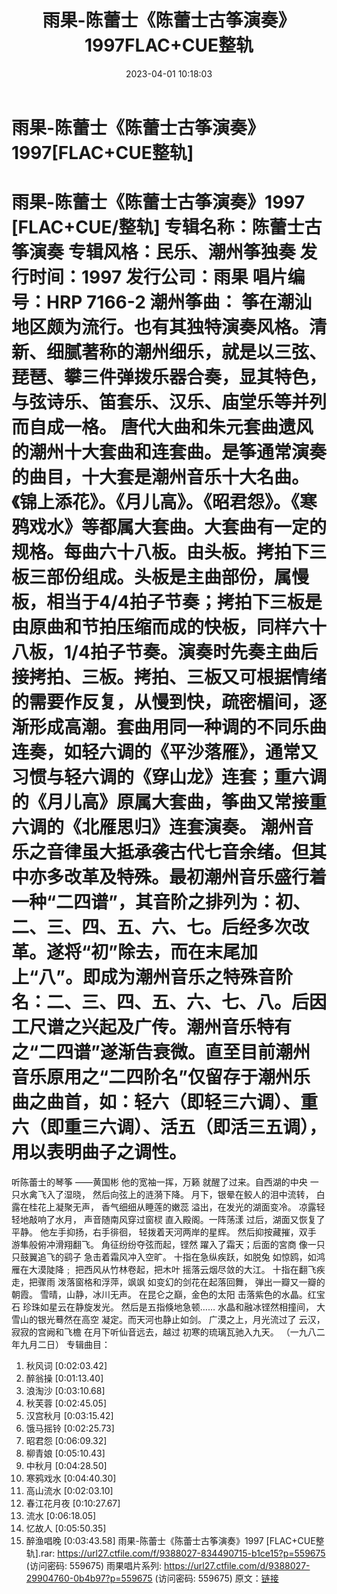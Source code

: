 ﻿---
title: 雨果-陈蕾士《陈蕾士古筝演奏》1997FLAC+CUE整轨
date: 2023-04-01 10:18:03
categories: 古典音乐、新世纪、纯音雅乐
tags: 纯音雅乐
---
# 雨果-陈蕾士《陈蕾士古筝演奏》1997[FLAC+CUE整轨]

雨果-陈蕾士《陈蕾士古筝演奏》1997 [FLAC+CUE/整轨]
专辑名称：陈蕾士古筝演奏
专辑风格：民乐、潮州筝独奏
发行时间：1997
发行公司：雨果
唱片编号：HRP 7166-2
潮州筝曲：
筝在潮汕地区颇为流行。也有其独特演奏风格。清新、细腻著称的潮州细乐，就是以三弦、琵琶、攀三件弹拨乐器合奏，显其特色，与弦诗乐、笛套乐、汉乐、庙堂乐等并列而自成一格。
唐代大曲和朱元套曲遗风的潮州十大套曲和连套曲。是筝通常演奏的曲目，十大套是潮州音乐十大名曲。《锦上添花》。《月儿高》。《昭君怨》。《寒鸦戏水》等都属大套曲。大套曲有一定的规格。每曲六十八板。由头板。拷拍下三板三部份组成。头板是主曲部份，属慢板，相当于4/4拍子节奏；拷拍下三板是由原曲和节拍压缩而成的快板，同样六十八板，1/4拍子节奏。演奏时先奏主曲后接拷拍、三板。拷拍、三板又可根据情绪的需要作反复，从慢到快，疏密楣间，逐渐形成高潮。套曲用同一种调的不同乐曲连奏，如轻六调的《平沙落雁》，通常又习惯与轻六调的《穿山龙》连套；重六调的《月儿高》原属大套曲，筝曲又常接重六调的《北雁思归》连套演奏。
潮州音乐之音律虽大抵承袭古代七音余绪。但其中亦多改革及特殊。最初潮州音乐盛行着一种“二四谱”，其音阶之排列为：初、二、三、四、五、六、七。后经多次改革。遂将“初”除去，而在末尾加上“八”。即成为潮州音乐之特殊音阶名：二、三、四、五、六、七、八。后因工尺谱之兴起及广传。潮州音乐特有之“二四谱”遂渐告衰微。直至目前潮州音乐原用之“二四阶名”仅留存于潮州乐曲之曲首，如：轻六（即轻三六调）、重六（即重三六调）、活五（即活三五调），用以表明曲子之调性。
=======================================
听陈蕾士的琴筝
——黄国彬
他的宽袖一挥，万籁
就醒了过来。自西湖的中央
一只水禽飞入了湿晓，
然后向弦上的涟漪下降。
月下，银晕在鲛人的泪中流转，
白露在桂花上凝聚无声，
香气细细从睡莲的嫩蕊
溢出，在发光的湖面变冷。
凉露轻轻地敲响了水月，
声音随南风穿过窗棂
直入殿阁。一阵荡漾
过后，湖面又恢复了平静。
他左手抑扬，右手徘徊，
轻拨着天河两岸的星辉。
然后抑按藏摧，双手
游隼般俯冲滑翔翻飞。
角征纷纷夺弦而起，铿然
躍入了霜天；后面的宮商
像一只只鼓翼追飞的鹞子
急击着霜风冲入空旷。
十指在急纵疾跃，如脱兔
如惊鸥，如鸿雁在大漠陡降﹔
把西风从竹林卷起，把木叶
摇落云烟尽敛的大江。
十指在翻飞疾走，把骤雨
泼落窗格和浮萍，飒飒
如变幻的剑花在起落回舞，
弹出一瓣又一瓣的朝霞。
雪晴，山静，冰川无声。
在昆仑之巔，金色的太阳
击落紫色的水晶。红宝石
珍珠如星云在静旋发光。
然后是五指倏地急顿……
水晶和融冰铿然相撞间，
大雪山的银光蓦然在高空
凝定。而天河也静止如剑。
广漠之上，月光流过了
云汉，寂寂的宫阙和飞檐
在月下听仙音远去，越过
初寒的琉璃瓦驰入九天。
（一九八二年九月二日）
专辑曲目：
01. 秋风词 [0:02:03.42]
02. 醉翁操 [0:01:13.40]
03. 浪淘沙 [0:03:10.68]
04. 秋芙蓉 [0:02:45.05]
05. 汉宫秋月 [0:03:15.42]
06. 饿马摇铃 [0:02:25.73]
07. 昭君怨 [0:06:09.32]
08. 柳青娘 [0:05:10.43]
09. 中秋月 [0:04:28.50]
10. 寒鸦戏水 [0:04:40.30]
11. 高山流水 [0:02:03.10]
12. 春江花月夜 [0:10:27.67]
13. 流水 [0:06:18.05]
14. 忆故人 [0:05:50.35]
15. 醉渔唱晚 [0:03:43.58]
雨果-陈蕾士《陈蕾士古筝演奏》1997 [FLAC+CUE整轨].rar: https://url27.ctfile.com/f/9388027-834490715-b1ce15?p=559675
(访问密码: 559675)
雨果唱片系列: https://url27.ctfile.com/d/9388027-29904760-0b4b97?p=559675
(访问密码: 559675)
原文：[链接](https://blog.sina.com.cn/s/blog_1647c7e760103118w.html)